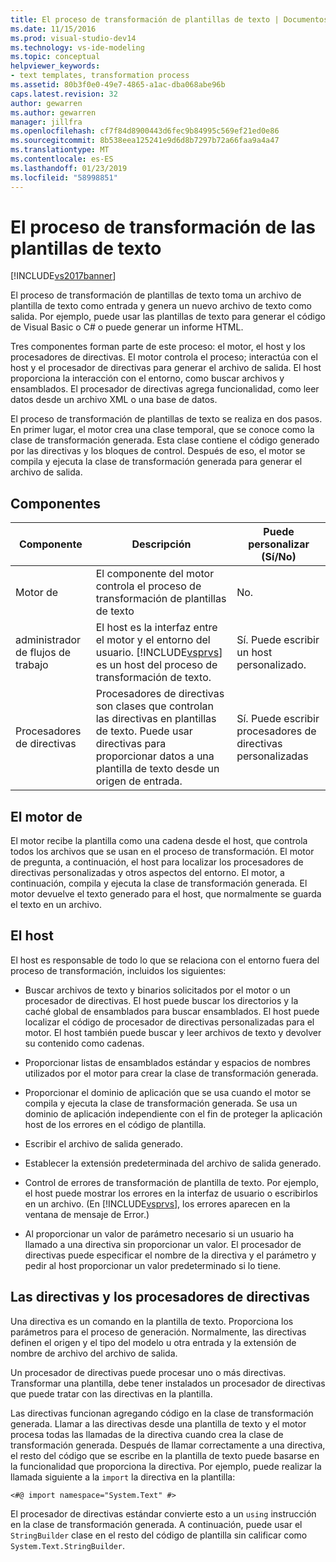 ```yaml
---
title: El proceso de transformación de plantillas de texto | Documentos de Microsoft
ms.date: 11/15/2016
ms.prod: visual-studio-dev14
ms.technology: vs-ide-modeling
ms.topic: conceptual
helpviewer_keywords:
- text templates, transformation process
ms.assetid: 80b3f0e0-49e7-4865-a1ac-dba068abe96b
caps.latest.revision: 32
author: gewarren
ms.author: gewarren
manager: jillfra
ms.openlocfilehash: cf7f84d8900443d6fec9b84995c569ef21ed0e86
ms.sourcegitcommit: 8b538eea125241e9d6d8b7297b72a66faa9a4a47
ms.translationtype: MT
ms.contentlocale: es-ES
ms.lasthandoff: 01/23/2019
ms.locfileid: "58998851"
---
```

# <a name="the-text-template-transformation-process"></a>El proceso de transformación de las plantillas de texto
[!INCLUDE[vs2017banner](../includes/vs2017banner.md)]

El proceso de transformación de plantillas de texto toma un archivo de plantilla de texto como entrada y genera un nuevo archivo de texto como salida. Por ejemplo, puede usar las plantillas de texto para generar el código de Visual Basic o C# o puede generar un informe HTML.  
  
 Tres componentes forman parte de este proceso: el motor, el host y los procesadores de directivas. El motor controla el proceso; interactúa con el host y el procesador de directivas para generar el archivo de salida. El host proporciona la interacción con el entorno, como buscar archivos y ensamblados. El procesador de directivas agrega funcionalidad, como leer datos desde un archivo XML o una base de datos.  
  
 El proceso de transformación de plantillas de texto se realiza en dos pasos. En primer lugar, el motor crea una clase temporal, que se conoce como la clase de transformación generada. Esta clase contiene el código generado por las directivas y los bloques de control. Después de eso, el motor se compila y ejecuta la clase de transformación generada para generar el archivo de salida.  
  
## <a name="components"></a>Componentes  
  
|Componente|Descripción|Puede personalizar (Sí/No)|  
|---------------|-----------------|------------------------------|  
|Motor de|El componente del motor controla el proceso de transformación de plantillas de texto|No.|  
|administrador de flujos de trabajo|El host es la interfaz entre el motor y el entorno del usuario. [!INCLUDE[vsprvs](../includes/vsprvs-md.md)] es un host del proceso de transformación de texto.|Sí. Puede escribir un host personalizado.|  
|Procesadores de directivas|Procesadores de directivas son clases que controlan las directivas en plantillas de texto. Puede usar directivas para proporcionar datos a una plantilla de texto desde un origen de entrada.|Sí. Puede escribir procesadores de directivas personalizadas|  
  
## <a name="the-engine"></a>El motor de  
 El motor recibe la plantilla como una cadena desde el host, que controla todos los archivos que se usan en el proceso de transformación. El motor de pregunta, a continuación, el host para localizar los procesadores de directivas personalizadas y otros aspectos del entorno. El motor, a continuación, compila y ejecuta la clase de transformación generada. El motor devuelve el texto generado para el host, que normalmente se guarda el texto en un archivo.  
  
## <a name="the-host"></a>El host  
 El host es responsable de todo lo que se relaciona con el entorno fuera del proceso de transformación, incluidos los siguientes:  
  
-   Buscar archivos de texto y binarios solicitados por el motor o un procesador de directivas. El host puede buscar los directorios y la caché global de ensamblados para buscar ensamblados. El host puede localizar el código de procesador de directivas personalizadas para el motor. El host también puede buscar y leer archivos de texto y devolver su contenido como cadenas.  
  
-   Proporcionar listas de ensamblados estándar y espacios de nombres utilizados por el motor para crear la clase de transformación generada.  
  
-   Proporcionar el dominio de aplicación que se usa cuando el motor se compila y ejecuta la clase de transformación generada. Se usa un dominio de aplicación independiente con el fin de proteger la aplicación host de los errores en el código de plantilla.  
  
-   Escribir el archivo de salida generado.  
  
-   Establecer la extensión predeterminada del archivo de salida generado.  
  
-   Control de errores de transformación de plantilla de texto. Por ejemplo, el host puede mostrar los errores en la interfaz de usuario o escribirlos en un archivo. (En [!INCLUDE[vsprvs](../includes/vsprvs-md.md)], los errores aparecen en la ventana de mensaje de Error.)  
  
-   Al proporcionar un valor de parámetro necesario si un usuario ha llamado a una directiva sin proporcionar un valor. El procesador de directivas puede especificar el nombre de la directiva y el parámetro y pedir al host proporcionar un valor predeterminado si lo tiene.  
  
## <a name="directives-and-directive-processors"></a>Las directivas y los procesadores de directivas  
 Una directiva es un comando en la plantilla de texto. Proporciona los parámetros para el proceso de generación. Normalmente, las directivas definen el origen y el tipo del modelo u otra entrada y la extensión de nombre de archivo del archivo de salida.  
  
 Un procesador de directivas puede procesar uno o más directivas. Transformar una plantilla, debe tener instalados un procesador de directivas que puede tratar con las directivas en la plantilla.  
  
 Las directivas funcionan agregando código en la clase de transformación generada. Llamar a las directivas desde una plantilla de texto y el motor procesa todas las llamadas de la directiva cuando crea la clase de transformación generada. Después de llamar correctamente a una directiva, el resto del código que se escribe en la plantilla de texto puede basarse en la funcionalidad que proporciona la directiva. Por ejemplo, puede realizar la llamada siguiente a la `import` la directiva en la plantilla:  
  
 `<#@ import namespace="System.Text" #>`  
  
 El procesador de directivas estándar convierte esto a un `using` instrucción en la clase de transformación generada. A continuación, puede usar el `StringBuilder` clase en el resto del código de plantilla sin calificar como `System.Text.StringBuilder`.
